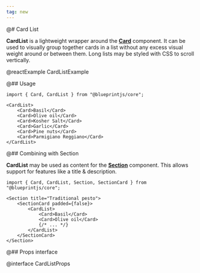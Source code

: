 ```yaml
---
tag: new
---
```


@# Card List

__CardList__ is a lightweight wrapper around the [__Card__](#core/components/card) component. It can be used to
visually group together cards in a list without any excess visual weight around or between them. Long lists may
be styled with CSS to scroll vertically.

@reactExample CardListExample

@## Usage

```tsx
import { Card, CardList } from "@blueprintjs/core";

<CardList>
    <Card>Basil</Card>
    <Card>Olive oil</Card>
    <Card>Kosher Salt</Card>
    <Card>Garlic</Card>
    <Card>Pine nuts</Card>
    <Card>Parmigiano Reggiano</Card>
</CardList>
```

@## Combining with Section

__CardList__ may be used as content for the [__Section__](#core/components/section) component. This allows support for
features like a title & description.

```tsx
import { Card, CardList, Section, SectionCard } from "@blueprintjs/core";

<Section title="Traditional pesto">
    <SectionCard padded={false}>
        <CardList>
            <Card>Basil</Card>
            <Card>Olive oil</Card>
            {/* ... */}
        </CardList>
    </SectionCard>
</Section>
```

@## Props interface

@interface CardListProps

